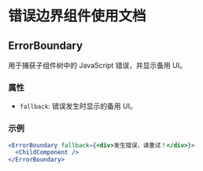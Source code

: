 # 错误边界组件使用文档

## ErrorBoundary
用于捕获子组件树中的 JavaScript 错误，并显示备用 UI。

### 属性
- `fallback`: 错误发生时显示的备用 UI。

### 示例
```jsx
<ErrorBoundary fallback={<div>发生错误，请重试！</div>}>
  <ChildComponent />
</ErrorBoundary>
``` 
